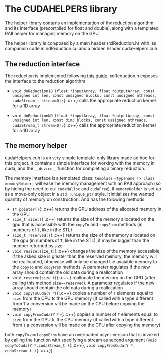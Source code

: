 # The CUDAHELPERS library

The helper library contains an implementation of the reduction algorithm and its interface (precompiled for float and double), along with a templated RAII helper for managing memory on the GPU.

The helper library is composed by a main header (ndReduction.h) with iss companion code in ndReduction.cu and a hidden header cudaHelpers.cuh.

## The reduction interface

The reduction is implemented following [this guide](https://developer.download.nvidia.com/assets/cuda/files/reduction.pdf). ndReduction.h exposes the interface to the reduction algorithm

- `void doReduction1D (float *inputArray,
 float *outputArray,
 const unsigned int len,
 const unsigned blocks,
 const unsigned nthreads,
 cudaStream_t stream=0);`{:.c++} calls the appropriate reduction kernel for a 1D array

- `void doReductionND (float *inputArray,
 float *outputArray,
 const unsigned int len,
 const dim3 blocks,
 const unsigned nthreads,
 cudaStream_t stream=0);`{:.c++} calls the appropriate reduction kernel for a 1D array

## The memory helper
cudaHelpers.cuh is an very simple template-only library made ad hoc for this project. It contains a simple interface for working with the memory in cuda, and the `__device__` function for completing a binary reduction.

The memory interface is a templated class: `template <typename T> class memoryHolder;` will ease the memory management with an RAII approach (so by hiding the need to call `cudaMalloc` and `cudaFree`).
It `memoryHolder` is set up as a move-only object in a `std::unique_ptr` style. It initializes the wanted quantity of memory on construction. And has the following methods:
 - `T* pointer()`{:.c++} returns the GPU address of the allocated memory in the GPU
 - `size_t size()`{:.c++} returns the size of the memory allocated on the gpu that is accessible with the `copyTo` and `copyFrom` methods (in numbers of `T`, like in the STL)
 - `size_t reserved()`{:.c++} returns the size of the memory allocated on the gpu (in numbers of `T`, like in the STL), it may be bigger than the number returned by size
 - `void resize(size_t)`{:.c++} changes the size of the memory accessible, if the asked size is greater than the reserved memory, the memory will be reallocated, otherwise will only be changed the avaiable memory to the `copyTo` and `copyFrom` methods. A parameter regulates if the new array should contain the old data during a reallocation
 - `void reserve(size_t)`{:.c++} reallocate the memory on the GPU (after calling this method `size==reserved`). A parameter regulates if the new array should contain the old data during a reallocation
 - `void copyToCuda(Y *)`{:.c++} copies a number of `T` elements equal to `size` from the CPU to the GPU memory (if called with a type different from `T` a conversion will be made on the CPU before copying the memory)
 - `void copyFromCuda(Y *)`{:.c++} copies a number of `T` elements equal to `size` from the GPU to the CPU memory (if called with a type different from `T` a conversion will be made on the CPU after copying the memory)

 both `copyTo` and `copyFrom` have an overloaded async version that is invoked by calling the function with specifying a stream as second argument  (`void copyToCuda(Y *,cudaStream_t )`{:.c++}, `void copyFromCuda(Y *, cudaStream_t )`{:.c++}).